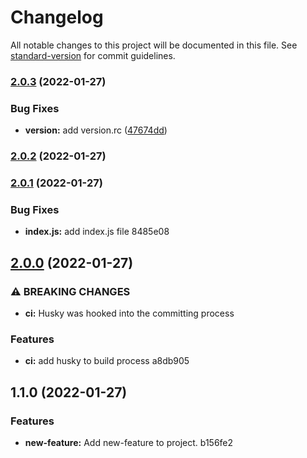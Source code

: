 # Changelog

All notable changes to this project will be documented in this file. See [standard-version](https://github.com/conventional-changelog/standard-version) for commit guidelines.

### [2.0.3](https://github.com/FRickReich/changelog-test/compare/v2.0.2...v2.0.3) (2022-01-27)


### Bug Fixes

* **version:** add version.rc ([47674dd](https://github.com/FRickReich/changelog-test/commit/47674dd2ceaa97826bd8b8257d0d365aaea1c5f7))

### [2.0.2](https://github.com/FRickReich/changelog-test/compare/v2.0.1...v2.0.2) (2022-01-27)

### [2.0.1](///compare/v2.0.0...v2.0.1) (2022-01-27)


### Bug Fixes

* **index.js:** add index.js file 8485e08

## [2.0.0](///compare/v1.1.0...v2.0.0) (2022-01-27)


### ⚠ BREAKING CHANGES

* **ci:** Husky was hooked into the committing process

### Features

* **ci:** add husky to build process a8db905

## 1.1.0 (2022-01-27)


### Features

* **new-feature:** Add new-feature to project. b156fe2

